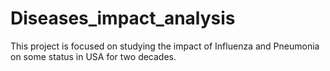 # Diseases_impact_analysis
This project is focused on studying the impact of Influenza and Pneumonia on some status in USA for two decades.
